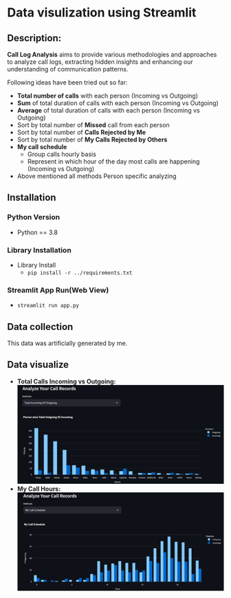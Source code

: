 # Data visulization using Streamlit #

## Description: ##

**Call Log Analysis** aims to provide various methodologies and approaches to analyze call logs, extracting hidden insights and enhancing our understanding of communication patterns.

Following ideas have been tried out so far:
- **Total number of calls** with each person (Incoming vs Outgoing)
- **Sum** of total duration of calls with each person (Incoming vs Outgoing)
- **Average** of total duration of calls with each person (Incoming vs Outgoing)
- Sort by total number of **Missed** call from each person
- Sort by total number of **Calls Rejected by Me**
- Sort by total number of **My Calls Rejected by Others**
- **My call schedule**
  - Group calls hourly basis
  - Represent in which hour of the day most calls are happening (Incoming vs Outgoing)
- Above mentioned all methods Person specific analyzing

## Installation

### Python Version
- Python == 3.8

### Library Installation
- Library Install
  - `pip install -r ../requirements.txt`

### Streamlit App Run(Web View)
- `streamlit run app.py`

## Data collection ##

This data was artificially generated by me.

## Data visualize ##
* **Total Calls Incoming vs Outgoing:**
  ![Frequency of the calls](Images/Total_Incoming_vs_Outgoing.png)
* **My Call Hours:**
  ![Call Hours](Images/Call_Hours.png)

